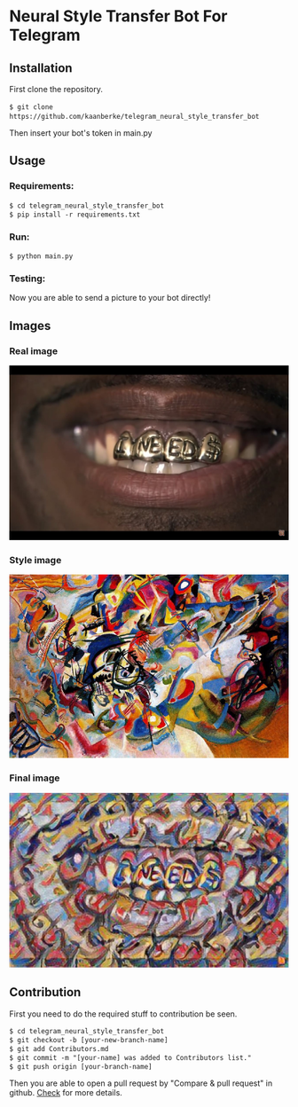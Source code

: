 # Neural Style Transfer Bot For Telegram

## Installation
First clone the repository.

`
$ git clone https://github.com/kaanberke/telegram_neural_style_transfer_bot
`

Then insert your bot's token in main.py

## Usage
### Requirements:

    $ cd telegram_neural_style_transfer_bot
    $ pip install -r requirements.txt
    
### Run:

    $ python main.py
    
### Testing:

Now you are able to send a picture to your bot directly!

## Images

### Real image
![real image](./images/0.jpg "Real Image")

### Style image
![style image](./Vassily_Kandinsky,_1913_-_Composition_7.jpg "Real Image")


### Final image
![real image](./stylized_images/0.jpg "Style Image")



## Contribution
First you need to do the required stuff to contribution be seen.
    
    $ cd telegram_neural_style_transfer_bot
    $ git checkout -b [your-new-branch-name]
    $ git add Contributors.md
    $ git commit -m "[your-name] was added to Contributors list."
    $ git push origin [your-branch-name]
    
Then you are able to open a pull request by "Compare & pull request" in github. 
[Check](https://github.com/firstcontributions/first-contributions) for more details.
